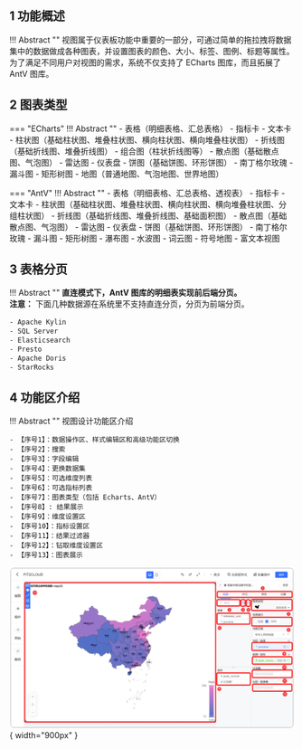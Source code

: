 ## 1 功能概述

!!! Abstract ""
    视图属于仪表板功能中重要的一部分，可通过简单的拖拉拽将数据集中的数据做成各种图表，并设置图表的颜色、大小、标签、图例、标题等属性。</br>为了满足不同用户对视图的需求，系统不仅支持了 ECharts 图库，而且拓展了 AntV 图库。

## 2 图表类型

=== "ECharts"
    !!! Abstract ""
        - 表格（明细表格、汇总表格）
        - 指标卡
        - 文本卡
        - 柱状图（基础柱状图、堆叠柱状图、横向柱状图、横向堆叠柱状图）
        - 折线图（基础折线图、堆叠折线图）
        - 组合图（柱状折线图等）
        - 散点图（基础散点图、气泡图）
        - 雷达图
        - 仪表盘
        - 饼图（基础饼图、环形饼图）
        - 南丁格尔玫瑰
        - 漏斗图
        - 矩形树图
        - 地图（普通地图、气泡地图、世界地图）

=== "AntV"
    !!! Abstract ""
        - 表格（明细表格、汇总表格、透视表）
        - 指标卡
        - 文本卡
        - 柱状图（基础柱状图、堆叠柱状图、横向柱状图、横向堆叠柱状图、分组柱状图）
        - 折线图（基础折线图、堆叠折线图、基础面积图）
        - 散点图（基础散点图、气泡图）
        - 雷达图
        - 仪表盘
        - 饼图（基础饼图、环形饼图）
        - 南丁格尔玫瑰
        - 漏斗图
        - 矩形树图
        - 瀑布图
        - 水波图
        - 词云图
        - 符号地图
        - 富文本视图

## 3 表格分页

!!! Abstract ""
    **直连模式下，AntV 图库的明细表实现前后端分页。**  
    **注意：** 下面几种数据源在系统里不支持直连分页，分页为前端分页。

    - Apache Kylin
    - SQL Server
    - Elasticsearch
    - Presto
    - Apache Doris
    - StarRocks

## 4 功能区介绍

!!! Abstract ""
    视图设计功能区介绍

    - 【序号1】：数据操作区、样式编辑区和高级功能区切换
    - 【序号2】：搜索
    - 【序号3】：字段编辑
    - 【序号4】：更换数据集
    - 【序号5】：可选维度列表
    - 【序号6】：可选指标列表
    - 【序号7】：图表类型（包括 Echarts、AntV）
    - 【序号8】: 结果展示
    - 【序号9】：维度设置区
    - 【序号10】：指标设置区
    - 【序号11】：结果过滤器
    - 【序号12】：钻取维度设置区
    - 【序号13】：图表展示

![视图主功能区](../../img/view_generation/视图_主功能区.png){ width="900px" }
